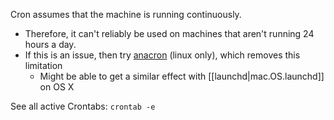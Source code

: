 
Cron assumes that the machine is running continuously.
- Therefore, it can't reliably be used on machines that aren't running 24 hours a day.
- If this is an issue, then try [anacron](https://linux.die.net/man/8/anacron) (linux only), which removes this limitation
    - Might be able to get a similar effect with [[launchd|mac.OS.launchd]] on OS X

See all active Crontabs:
`crontab -e`
